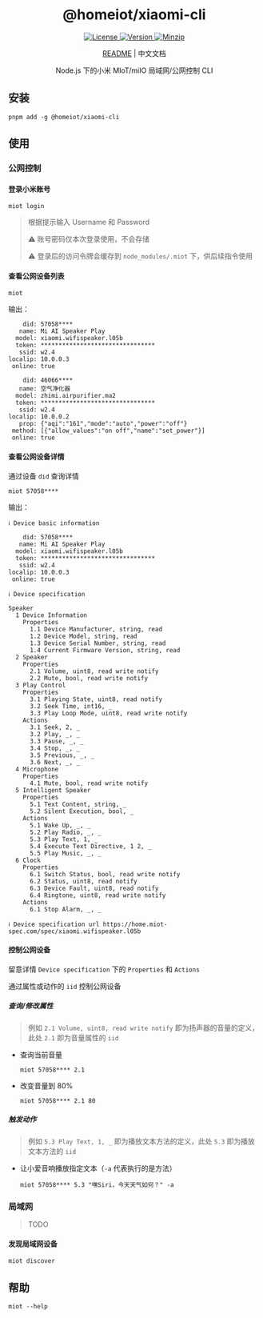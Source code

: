 <h1 align="center">@homeiot/xiaomi-cli</h1>

<p align="center">
  <a href="https://github.com/qq15725/homeiot/blob/master/LICENSE" class="mr-3">
    <img src="https://img.shields.io/npm/l/homeiot.svg" alt="License">
  </a>
  <a href="https://www.npmjs.com/package/@homeiot/xiaomi-cli">
    <img src="https://img.shields.io/npm/v/@homeiot/xiaomi-cli.svg" alt="Version">
  </a>
  <a href="https://cdn.jsdelivr.net/npm/@homeiot/xiaomi-cli/dist/index.mjs">
    <img src="https://img.shields.io/bundlephobia/minzip/@homeiot/xiaomi-cli" alt="Minzip">
  </a>
</p>

<p align="center"><a href="README.md">README</a> | 中文文档</p>

<p align="center">Node.js 下的小米 MIoT/miIO 局域网/公网控制 CLI</p>

## 安装

```shell
pnpm add -g @homeiot/xiaomi-cli
```

## 使用

### 公网控制

#### 登录小米账号

```shell
miot login
```

> 根据提示输入 Username 和 Password
>
> ⚠️ 账号密码仅本次登录使用，不会存储
>
> ⚠️ 登录后的访问令牌会缓存到 `node_modules/.miot` 下，供后续指令使用

#### 查看公网设备列表

```shell
miot
```

输出：

```shell
    did: 57058****
   name: Mi AI Speaker Play
  model: xiaomi.wifispeaker.l05b
  token: ********************************
   ssid: w2.4
localip: 10.0.0.3
 online: true

    did: 46066****
   name: 空气净化器
  model: zhimi.airpurifier.ma2
  token: ********************************
   ssid: w2.4
localip: 10.0.0.2
   prop: {"aqi":"161","mode":"auto","power":"off"}
 method: [{"allow_values":"on off","name":"set_power"}]
 online: true
```

#### 查看公网设备详情

通过设备 `did` 查询详情

```shell
miot 57058****
```

输出：

```shell
ℹ Device basic information

    did: 57058****
   name: Mi AI Speaker Play
  model: xiaomi.wifispeaker.l05b
  token: ********************************
   ssid: w2.4
localip: 10.0.0.3
 online: true

ℹ Device specification

Speaker
  1 Device Information
    Properties
      1.1 Device Manufacturer, string, read
      1.2 Device Model, string, read
      1.3 Device Serial Number, string, read
      1.4 Current Firmware Version, string, read
  2 Speaker
    Properties
      2.1 Volume, uint8, read write notify
      2.2 Mute, bool, read write notify
  3 Play Control
    Properties
      3.1 Playing State, uint8, read notify
      3.2 Seek Time, int16, _
      3.3 Play Loop Mode, uint8, read write notify
    Actions
      3.1 Seek, 2, _
      3.2 Play, _, _
      3.3 Pause, _, _
      3.4 Stop, _, _
      3.5 Previous, _, _
      3.6 Next, _, _
  4 Microphone
    Properties
      4.1 Mute, bool, read write notify
  5 Intelligent Speaker
    Properties
      5.1 Text Content, string, _
      5.2 Silent Execution, bool, _
    Actions
      5.1 Wake Up, _, _
      5.2 Play Radio, _, _
      5.3 Play Text, 1, _
      5.4 Execute Text Directive, 1 2, _
      5.5 Play Music, _, _
  6 Clock
    Properties
      6.1 Switch Status, bool, read write notify
      6.2 Status, uint8, read notify
      6.3 Device Fault, uint8, read notify
      6.4 Ringtone, uint8, read write notify
    Actions
      6.1 Stop Alarm, _, _

ℹ Device specification url https://home.miot-spec.com/spec/xiaomi.wifispeaker.l05b
```

#### 控制公网设备

留意详情 `Device specification` 下的 `Properties` 和 `Actions`

通过属性或动作的 `iid` 控制公网设备

##### 查询/修改属性

> 例如 `2.1 Volume, uint8, read write notify` 即为扬声器的音量的定义，此处 `2.1` 即为音量属性的 `iid`

- 查询当前音量
  ```shell
  miot 57058**** 2.1
  ```
- 改变音量到 80%
  ```shell
  miot 57058**** 2.1 80
  ```

##### 触发动作

> 例如 `5.3 Play Text, 1, _` 即为播放文本方法的定义，此处 `5.3` 即为播放文本方法的 `iid`

- 让小爱音响播放指定文本（`-a` 代表执行的是方法）
  ```shell
  miot 57058**** 5.3 "嘿Siri，今天天气如何？" -a
  ```

### 局域网

> TODO

#### 发现局域网设备

```shell
miot discover
```

## 帮助

```shell
miot --help
```

